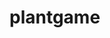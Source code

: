 # plantgame
<html>
<head>
  <style>
    canvas {
      background-color: blue;
    }
  </style>
</head>
<body onload="startGame()">
  <script>
  var myGamePiece;

  function startGame() {  
    myGameArea.start();  
    myGamePiece = new component(30, 30, "red", 10, 120);
  }

  var myGameArea = { 
      canvas: document.creatElement("canvas");  
      start: function() {    
        this.canvas.width = 480;    
        this.canvas.height = 270;    
        this.context = this.canvas.getContext("2d");    
        document.body.insertBefore(this.canvas, document.body.childNodes[0]);  
    }
  }

  </script>
</body>
</html>
